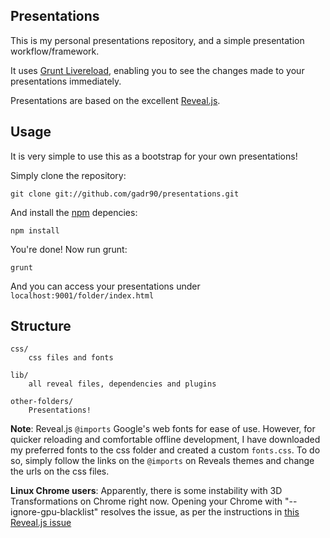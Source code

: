 ## Presentations

This is my personal presentations repository, and a simple presentation workflow/framework.

It uses [Grunt Livereload](https://github.com/gruntjs/grunt-contrib-livereload),
enabling you to see the changes made to your presentations immediately.

Presentations are based on the excellent [Reveal.js](https://github.com/hakimel/reveal.js).

## Usage

It is very simple to use this as a bootstrap for your own presentations!

Simply clone the repository:

	git clone git://github.com/gadr90/presentations.git

And install the [npm](https://github.com/isaacs/npm) depencies:

	npm install

You're done! Now run grunt:

	grunt

And you can access your presentations under `localhost:9001/folder/index.html`

## Structure

	css/
		css files and fonts

	lib/
		all reveal files, dependencies and plugins

	other-folders/
		Presentations!

**Note**: Reveal.js `@imports` Google's web fonts for ease of use. However, for quicker reloading and
comfortable offline development, I have downloaded my preferred fonts to the css folder and created a custom
`fonts.css`. To do so, simply follow the links on the `@imports` on Reveals themes and change the urls on the css files.

**Linux Chrome users**: Apparently, there is some instability with 3D Transformations on Chrome right now. Opening your Chrome with "--ignore-gpu-blacklist" resolves the issue, as per the instructions in [this Reveal.js issue](https://github.com/hakimel/reveal.js/issues/259)

